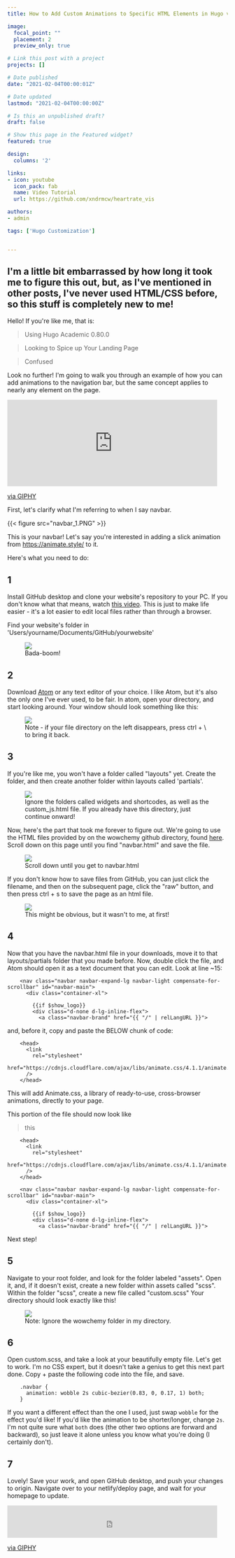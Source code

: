 ```yaml
---
title: How to Add Custom Animations to Specific HTML Elements in Hugo v. 0.80.0

image:
  focal_point: ""
  placement: 2
  preview_only: true

# Link this post with a project
projects: []

# Date published
date: "2021-02-04T00:00:01Z"

# Date updated
lastmod: "2021-02-04T00:00:00Z"

# Is this an unpublished draft?
draft: false

# Show this page in the Featured widget?
featured: true

design:
  columns: '2'

links:
- icon: youtube
  icon_pack: fab
  name: Video Tutorial
  url: https://github.com/xndrmcw/heartrate_vis

authors:
- admin

tags: ['Hugo Customization']


---
```


## I'm a little bit embarrassed by how long it took me to figure this out, but, as I've mentioned in other posts, I've never used HTML/CSS before, so this stuff is completely new to me!

Hello! If you're like me, that is:

>Using Hugo Academic 0.80.0

>Looking to Spice up Your Landing Page

>Confused

Look no further! I'm going to walk you through an example of how you can add animations to the navigation bar, but the same concept applies to nearly any element on the page.

<iframe src="https://giphy.com/embed/dM6nCTSrj1ZUMXGQst" width="480" height="198" frameBorder="0" class="giphy-embed" allowFullScreen></iframe><p><a href="https://giphy.com/gifs/dM6nCTSrj1ZUMXGQst">via GIPHY</a></p>


First, let's clarify what I'm referring to when I say navbar.

{{< figure src="navbar_1.PNG" >}}

This is your navbar! Let's say you're interested in adding a slick animation from https://animate.style/ to it.

Here's what you need to do:

## 1
Install GitHub desktop and clone your website's repository to your PC. If you don't know what that means, watch [this video](https://www.youtube.com/watch?v=8yqQeTbFZUg). This is just to make life easier - it's a lot easier to edit local files rather than through a browser.

Find your website's folder in 'Users/yourname/Documents/GitHub/yourwebsite'

<figure>
  <img src="directory_1.png">
  <figcaption>Bada-boom!</figcaption>
</figure>

## 2
Download [Atom](https://atom.io/) or any text editor of your choice. I like Atom, but it's also the only one I've ever used, to be fair. In atom, open your directory, and start looking around. Your window should look something like this:

<figure>
  <img src="atom_1.png">
  <figcaption>Note - if your file directory on the left disappears, press ctrl + \ to bring it back.</figcaption>
</figure>

## 3
If you're like me, you won't have a folder called "layouts" yet. Create the folder, and then create another folder within layouts called 'partials'.

<figure>
  <img src="atom_3.png">
  <figcaption>Ignore the folders called widgets and shortcodes, as well as the custom_js.html file. If you already have this directory, just continue onward!</figcaption>
</figure>

Now, here's the part that took me forever to figure out. We're going to use the HTML files provided by on the wowchemy github directory, found [here](https://github.com/wowchemy/wowchemy-hugo-modules/tree/d4ecdca0eb969bb046067f175ce03dce9e0637d9/wowchemy/layouts/partials). Scroll down on this page until you find "navbar.html" and save the file.

<figure>
  <img src="github_2.png">
  <figcaption>Scroll down until you get to navbar.html</figcaption>
</figure>

If you don't know how to save files from GitHub, you can just click the filename, and then on the subsequent page, click the "raw" button, and then press ctrl + s to save the page as an html file.

<figure>
  <img src="github_1.png">
  <figcaption>This might be obvious, but it wasn't to me, at first!</figcaption>
</figure>

## 4
Now that you have the navbar.html file in your downloads, move it to that layouts/partials folder that you made before. Now, double click the file, and Atom should open it as a text document that you can edit. Look at line ~15:

        <nav class="navbar navbar-expand-lg navbar-light compensate-for-scrollbar" id="navbar-main">
          <div class="container-xl">

            {{if $show_logo}}
            <div class="d-none d-lg-inline-flex">
              <a class="navbar-brand" href="{{ "/" | relLangURL }}">

and, before it, copy and paste the BELOW chunk of code:

        <head>
          <link
            rel="stylesheet"
            href="https://cdnjs.cloudflare.com/ajax/libs/animate.css/4.1.1/animate.min.css"
          />
        </head>

This will add Animate.css, a library of ready-to-use, cross-browser animations, directly to your page.

This portion of the file should now look like

>this

        <head>
          <link
            rel="stylesheet"
            href="https://cdnjs.cloudflare.com/ajax/libs/animate.css/4.1.1/animate.min.css"
          />
        </head>

        <nav class="navbar navbar-expand-lg navbar-light compensate-for-scrollbar" id="navbar-main">
          <div class="container-xl">

            {{if $show_logo}}
            <div class="d-none d-lg-inline-flex">
              <a class="navbar-brand" href="{{ "/" | relLangURL }}">

Next step!

## 5
Navigate to your root folder, and look for the folder labeled "assets". Open it, and, if it doesn't exist, create a new folder within assets called "scss". Within the folder "scss", create a new file called "custom.scss"
Your directory should look exactly like this!
<figure>
  <img src="atom_2.png">
  <figcaption>Note: Ignore the wowchemy folder in my directory.</figcaption>
</figure>

## 6
Open custom.scss, and take a look at your beautifully empty file. Let's get to work. I'm no CSS expert, but it doesn't take a genius to get this next part done. Copy + paste the following code into the file, and save.

        .navbar {
          animation: wobble 2s cubic-bezier(0.83, 0, 0.17, 1) both;
        }

If you want a different effect than the one I used, just swap `wobble` for the effect you'd like! If you'd like the animation to be shorter/longer, change `2s`. I'm not quite sure what `both` does (the other two options are forward and backward), so just leave it alone unless you know what you're doing (I certainly don't).

## 7
Lovely! Save your work, and open GitHub desktop, and push your changes to origin. Navigate over to your netlify/deploy page, and wait for your homepage to update.

<iframe src="https://giphy.com/embed/Z4SvjxhzXkHEeTTFpW" width="480" height="74" frameBorder="0" class="giphy-embed" allowFullScreen></iframe><p><a href="https://giphy.com/gifs/Z4SvjxhzXkHEeTTFpW">via GIPHY</a></p>
